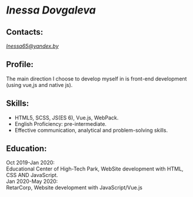 # ***Inessa Dovgaleva***

## Contacts:
 *Inessa65@yandex.by*

## Profile:
 The main direction I choose to develop myself in is front-end development (using vue,js and native js). 

 ## Skills:

* HTML5, SCSS, JS(ES 6), Vue.js, WebPack.
* English Proficiency: pre-intermediate.
* Effective communication, analytical and problem-solving skills.

## Education:
 
Oct 2019-Jan 2020:	  
Educational Center of High-Tech Park, WebSite development with HTML, CSS AND JavaScript.  
Jan 2020-May 2020:  
RetarCorp, Website development with JavaScript/Vue.js

